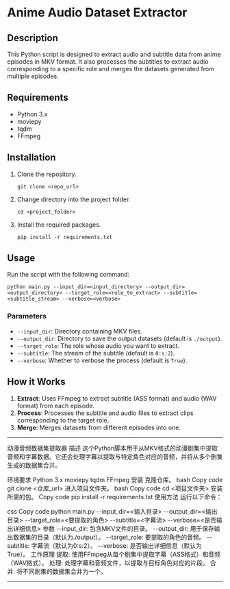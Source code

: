 
# Anime Audio Dataset Extractor

## Description

This Python script is designed to extract audio and subtitle data from anime episodes in MKV format. It also processes the subtitles to extract audio corresponding to a specific role and merges the datasets generated from multiple episodes.

## Requirements

- Python 3.x
- moviepy
- tqdm
- FFmpeg

## Installation

1. Clone the repository.
    ```
    git clone <repo_url>
    ```
2. Change directory into the project folder.
    ```
    cd <project_folder>
    ```
3. Install the required packages.
    ```
    pip install -r requirements.txt
    ```

## Usage

Run the script with the following command:

```
python main.py --input_dir=<input_directory> --output_dir=<output_directory> --target_role=<role_to_extract> --subtitle=<subtitle_stream> --verbose=<verbose>
```

### Parameters

- `--input_dir`: Directory containing MKV files.
- `--output_dir`: Directory to save the output datasets (default is `./output`).
- `--target_role`: The role whose audio you want to extract.
- `--subtitle`: The stream of the subtitle (default is `0:s:2`).
- `--verbose`: Whether to verbose the process (default is `True`).

## How it Works

1. **Extract**: Uses FFmpeg to extract subtitle (ASS format) and audio (WAV format) from each episode.
2. **Process**: Processes the subtitle and audio files to extract clips corresponding to the target role.
3. **Merge**: Merges datasets from different episodes into one.

---

动漫音频数据集提取器
描述
这个Python脚本用于从MKV格式的动漫剧集中提取音频和字幕数据。它还会处理字幕以提取与特定角色对应的音频，并将从多个剧集生成的数据集合并。

环境要求
Python 3.x
moviepy
tqdm
FFmpeg
安装
克隆仓库。
bash
Copy code
git clone <仓库_url>
进入项目文件夹。
bash
Copy code
cd <项目文件夹>
安装所需的包。
Copy code
pip install -r requirements.txt
使用方法
运行以下命令：

css
Copy code
python main.py --input_dir=<输入目录> --output_dir=<输出目录> --target_role=<要提取的角色> --subtitle=<字幕流> --verbose=<是否输出详细信息>
参数
--input_dir: 包含MKV文件的目录。
--output_dir: 用于保存输出数据集的目录（默认为./output）。
--target_role: 要提取的角色的音频。
--subtitle: 字幕流（默认为0:s:2）。
--verbose: 是否输出详细信息（默认为True）。
工作原理
提取: 使用FFmpeg从每个剧集中提取字幕（ASS格式）和音频（WAV格式）。
处理: 处理字幕和音频文件，以提取与目标角色对应的片段。
合并: 将不同剧集的数据集合并为一个。

---